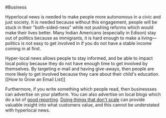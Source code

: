 #Business 

Hyperlocal news is needed to make people more autonomous in a civic and just society. It is needed because without this engagement, people will be stuck in their "both-sided-ness" while not pushing reforms which would make their lives better. Many Indian Americans (especially in Edison) stay out of politics because as immigrants, it is hard enough to make a living—politics is not easy to get involved in if you do not have a stable income coming in at first. 

Hyper-local news allows people to stay informed, and be able to impact local policy because they do not have enough time to get involved by themselves. By targeting e-mail and having give-aways, then people are more likely to get involved because they care about their child's education. [[How to Grow an Email List]]

Furthermore, if you write something which people read, then businessses can advertise on your platform. You can also advertise on local blogs which do a lot of [good reporting](https://polnotpeople.blogspot.com/). [Doing things that don't scale](http://paulgraham.com/ds.html) can provide valuable insight into what customers value, and this cannot be understated with hyperlocal news. 